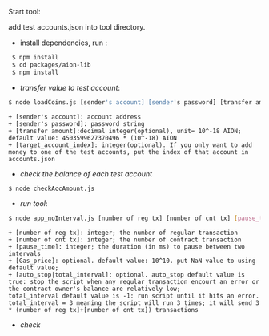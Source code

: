 Start tool:

add test accounts.json into tool directory.

+ install dependencies, run : 
```bash
 $ npm install
 $ cd packages/aion-lib
 $ npm install
```
+ *transfer value to test account*:
```bash
$ node loadCoins.js [sender's account] [sender's password] [transfer amount] [target_account_index]
```
	+ [sender's account]: account address
	+ [sender's password]: password string
	+ [transfer amount]:decimal integer(optional), unit= 10^-18 AION; default value: 4503599627370496 * (10^-18) AION
	+ [target_account_index]: integer(optional). If you only want to add money to one of the test accounts, put the index of that account in accounts.json

+ *check the balance of each test account*
```bash
$ node checkAccAmount.js
```
+ *run tool*:
```bash
$ node app_noInterval.js [number of reg tx] [number of cnt tx] [pause_time] [[Gas_price] [auto_stop|total_interval]]
```

	+ [number of reg tx]: integer; the number of regular transaction
	+ [number of cnt tx]: integer; the number of contract transaction
	+ [pause_time]: integer; the duration (in ms) to pause between two intervals
	+ [Gas_price]: optional. default value: 10^10. put NaN value to using default value;
	+ [auto_stop|total_interval]: optional. auto_stop default value is true: stop the script when any regular transaction encourt an error or the contract owner's balance are relatively low;
	total_interval default value is -1: run script until it hits an error. total_interval = 3 meaning the script will run 3 times; it will send 3 * (number of reg tx]+[number of cnt tx]) transactions

+ *check*